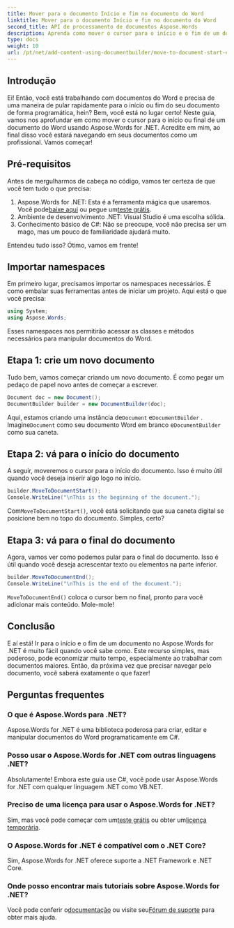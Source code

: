 ```yaml
---
title: Mover para o documento Início e fim no documento do Word
linktitle: Mover para o documento Início e fim no documento do Word
second_title: API de processamento de documentos Aspose.Words
description: Aprenda como mover o cursor para o início e o fim de um documento do Word usando Aspose.Words for .NET. Um guia completo com instruções passo a passo e exemplos.
type: docs
weight: 10
url: /pt/net/add-content-using-documentbuilder/move-to-document-start-end/
---
```

## Introdução

Ei! Então, você está trabalhando com documentos do Word e precisa de uma maneira de pular rapidamente para o início ou fim do seu documento de forma programática, hein? Bem, você está no lugar certo! Neste guia, vamos nos aprofundar em como mover o cursor para o início ou final de um documento do Word usando Aspose.Words for .NET. Acredite em mim, ao final disso você estará navegando em seus documentos como um profissional. Vamos começar!

## Pré-requisitos

Antes de mergulharmos de cabeça no código, vamos ter certeza de que você tem tudo o que precisa:

1.  Aspose.Words for .NET: Esta é a ferramenta mágica que usaremos. Você pode[baixe aqui](https://releases.aspose.com/words/net/) ou pegue um[teste grátis](https://releases.aspose.com/).
2. Ambiente de desenvolvimento .NET: Visual Studio é uma escolha sólida.
3. Conhecimento básico de C#: Não se preocupe, você não precisa ser um mago, mas um pouco de familiaridade ajudará muito.

Entendeu tudo isso? Ótimo, vamos em frente!

## Importar namespaces

Em primeiro lugar, precisamos importar os namespaces necessários. É como embalar suas ferramentas antes de iniciar um projeto. Aqui está o que você precisa:

```csharp
using System;
using Aspose.Words;
```

Esses namespaces nos permitirão acessar as classes e métodos necessários para manipular documentos do Word.

## Etapa 1: crie um novo documento

Tudo bem, vamos começar criando um novo documento. É como pegar um pedaço de papel novo antes de começar a escrever.

```csharp
Document doc = new Document();
DocumentBuilder builder = new DocumentBuilder(doc);
```

 Aqui, estamos criando uma instância de`Document` e`DocumentBuilder` . Imagine`Document` como seu documento Word em branco e`DocumentBuilder` como sua caneta.

## Etapa 2: vá para o início do documento

A seguir, moveremos o cursor para o início do documento. Isso é muito útil quando você deseja inserir algo logo no início.

```csharp
builder.MoveToDocumentStart();
Console.WriteLine("\nThis is the beginning of the document.");
```

 Com`MoveToDocumentStart()`, você está solicitando que sua caneta digital se posicione bem no topo do documento. Simples, certo?

## Etapa 3: vá para o final do documento

Agora, vamos ver como podemos pular para o final do documento. Isso é útil quando você deseja acrescentar texto ou elementos na parte inferior.

```csharp
builder.MoveToDocumentEnd();
Console.WriteLine("\nThis is the end of the document.");
```

`MoveToDocumentEnd()` coloca o cursor bem no final, pronto para você adicionar mais conteúdo. Mole-mole!

## Conclusão

E aí está! Ir para o início e o fim de um documento no Aspose.Words for .NET é muito fácil quando você sabe como. Este recurso simples, mas poderoso, pode economizar muito tempo, especialmente ao trabalhar com documentos maiores. Então, da próxima vez que precisar navegar pelo documento, você saberá exatamente o que fazer!

## Perguntas frequentes

### O que é Aspose.Words para .NET?  
Aspose.Words for .NET é uma biblioteca poderosa para criar, editar e manipular documentos do Word programaticamente em C#.

### Posso usar o Aspose.Words for .NET com outras linguagens .NET?  
Absolutamente! Embora este guia use C#, você pode usar Aspose.Words for .NET com qualquer linguagem .NET como VB.NET.

### Preciso de uma licença para usar o Aspose.Words for .NET?  
 Sim, mas você pode começar com um[teste grátis](https://releases.aspose.com/) ou obter um[licença temporária](https://purchase.aspose.com/temporary-license/).

### O Aspose.Words for .NET é compatível com o .NET Core?  
Sim, Aspose.Words for .NET oferece suporte a .NET Framework e .NET Core.

### Onde posso encontrar mais tutoriais sobre Aspose.Words for .NET?  
Você pode conferir o[documentação](https://reference.aspose.com/words/net/) ou visite seu[Fórum de suporte](https://forum.aspose.com/c/words/8) para obter mais ajuda.
